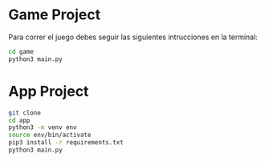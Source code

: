 # Game Project

Para correr el juego debes seguir las siguientes intrucciones en la terminal:

```sh
cd game
python3 main.py
```

# App Project


```sh
git clone
cd app
python3 -m venv env
source env/bin/activate
pip3 install -r requirements.txt
python3 main.py
```
